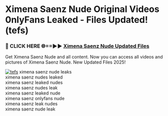 # Ximena Saenz Nude Original Videos 0nlyFans Leaked - Files Updated! (tefs)

<h3>🔴 CLICK HERE 🌐==►► <a href="https://tinyurl.com/5h6xmrr3" rel="nofollow">Ximena Saenz Nude Updated Files</a></h3>

Get Ximena Saenz Nude and all content. Now you can access all videos and pictures of Ximena Saenz Nude. New Updated Files 2025!

[![tefs](https://i.imgur.com/KVD873Z.gif)](https://tinyurl.com/5h6xmrr3)
ximena saenz nude leaks<br>
ximena saenz nudes leaked<br>
ximena saenz leaked nudes<br>
ximena saenz nudes leak<br>
ximena saenz leaked nude<br>
ximena saenz onlyfans nude<br>
ximena saenz leak nudes<br>
ximena saenz nude leak